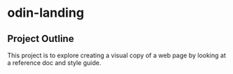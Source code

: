 # odin-landing

## Project Outline

This project is to explore creating a visual copy of a web page by looking at a reference doc and style guide.
